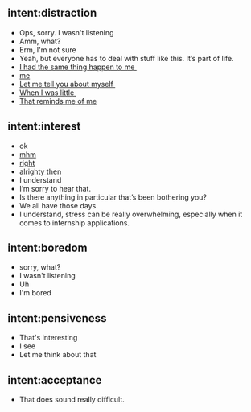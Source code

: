 ## intent:distraction
- Ops, sorry. I wasn't listening
- Amm, what?
- Erm, I'm not sure
- Yeah, but everyone has to deal with stuff like this. It’s part of life.
- [I had the same thing happen to me ](selfish)
- [me](selfish)
- [Let me tell you about myself ](selfish)
- [When I was little ](selfish)
- [That reminds me of me](selfish)

## intent:interest
- ok 
- [mhm](passive)
- [right](passive)
- [alrighty then](passive)
- I understand
- I’m sorry to hear that. 
- Is there anything in particular that’s been bothering you?
- We all have those days.
- I understand, stress can be really overwhelming, especially when it comes to internship applications.


## intent:boredom
- sorry, what?
- I wasn't listening
- Uh
- I'm bored


## intent:pensiveness
- That's interesting
- I see 
- Let me think about that


## intent:acceptance
- That does sound really difficult.
